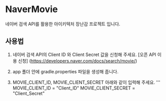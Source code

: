 # NaverMovie

네이버 검색 API를 활용한 아이키텍처 장난감 프로젝트 입니다.

## 사용법

1. 네이버 검색 API의 Client ID 와 Client Secret 값을 신청해 주세요.
[오픈 API 이용 신청] (https://developers.naver.com/docs/search/movie/)

2. app 폴더 안에 gradle.properties 파일을 생성해 줍니다.

3. MOVIE_CLIENT_ID, MOVIE_CLIENT_SECRET 아래와 같이 입력해 주세요.
'''
MOVIE_CLIENT_ID = "Client_ID"
MOVIE_CLIENT_SECRET = "Client_Secret"
```
